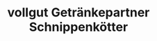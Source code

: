 ---
title: "vollgut Getränkepartner Schnippenkötter"
url: /schlangen/vollgut-getraenkepartner-schnippenkoetter/
shop: Getränke
---